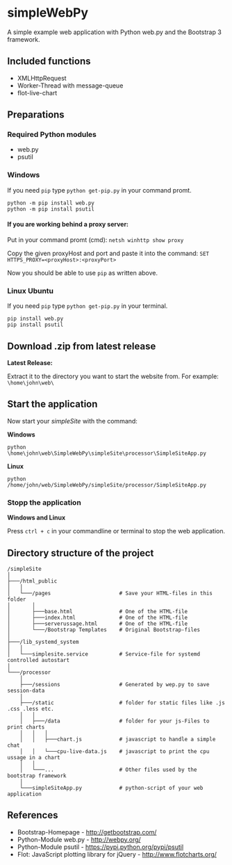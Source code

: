 # simpleWebPy
A simple example web application with Python web.py and the Bootstrap 3 framework.

## Included functions

 * XMLHttpRequest
 * Worker-Thread with message-queue
 * flot-live-chart


## Preparations

### Required Python modules

 * web.py
 * psutil

### Windows

If you need `pip` type `python get-pip.py` in your command promt.

```
python -m pip install web.py
python -m pip install psutil
```


#### If you are working behind a proxy server:

Put in your command promt (cmd): `netsh winhttp show proxy`

Copy the given proxyHost and port and paste it into the command: `SET HTTPS_PROXY=<proxyHost>:<proxyPort>`

Now you should be able to use `pip` as written above.


### Linux Ubuntu

If you need `pip` type `python get-pip.py` in your terminal.

```
pip install web.py
pip install psutil
```

## Download .zip from latest release

**Latest Release:**

Extract it to the directory you want to start the website from. For example: `\home\john\web\`

## Start the application

Now start your *simpleSite* with the command: 

**Windows**

```
python \home\john\web\SimpleWebPy\simpleSite\processor\SimpleSiteApp.py
```

**Linux**

```
python /home/john/web/SimpleWebPy/simpleSite/processor/SimpleSiteApp.py
```

### Stopp the application

**Windows and Linux**

Press `ctrl + c` in your commandline or terminal to stop the web application.

## Directory structure of the project

```
/simpleSite
│
├───/html_public
│   │
│   └───/pages                      # Save your HTML-files in this folder
│		│
│       ├───base.html               # One of the HTML-file
│       ├───index.html              # One of the HTML-file
│       ├───serverussage.html       # One of the HTML-file
│       └───/Bootstrap Templates    # Original Bootstrap-files
│
├───/lib_systemd_system
│   │
│   └───simplesite.service          # Service-file for systemd controlled autostart
│
└───/processor
    │
    ├───/sessions                   # Generated by wep.py to save session-data
    │
    ├───/static                     # folder for static files like .js .css .less etc.
    │   │
    │   ├───/data                   # folder for your js-Files to print charts
    │   │	│
    │   │   ├───chart.js            # javascript to handle a simple chat
    │   │   └───cpu-live-data.js    # javascript to print the cpu ussage in a chart
    │   │
    │   └───...                     # Other files used by the bootstrap framework
    │
    └───simpleSiteApp.py            # python-script of your web application
```

## References
 
 * Bootstrap-Homepage - http://getbootstrap.com/
 * Python-Module web.py - http://webpy.org/
 * Python-Module psutil - https://pypi.python.org/pypi/psutil
 * Flot: JavaScript plotting library for jQuery - http://www.flotcharts.org/
